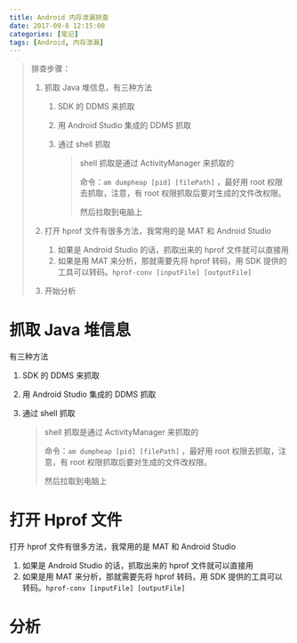 ```yaml
---
title: Android 内存泄漏排查
date: 2017-09-8 12:15:00
categories: [笔记] 
tags: [Android, 内存泄漏]
---
```


> 排查步骤：
>
> 1. 抓取 Java 堆信息，有三种方法
>    1. SDK 的 DDMS 来抓取
>
>    2. 用 Android Studio 集成的 DDMS 抓取
>
>    3. 通过 shell 抓取
>
>       > shell 抓取是通过 ActivityManager 来抓取的
>       >
>       > 命令：`am dumpheap [pid] [filePath]` ，最好用 root 权限去抓取，注意，有 root 权限抓取后要对生成的文件改权限。
>       >
>       > 然后拉取到电脑上
>
> 2. 打开 hprof 文件有很多方法，我常用的是 MAT 和 Android Studio
>
>    1. 如果是 Android Studio 的话，抓取出来的 hprof 文件就可以直接用
>    2. 如果是用 MAT 来分析，那就需要先将 hprof 转码，用 SDK 提供的工具可以转码。`hprof-conv [inputFile] [outputFile]`
>
> 3. 开始分析

# 抓取 Java 堆信息

有三种方法

1. SDK 的 DDMS 来抓取

2. 用 Android Studio 集成的 DDMS 抓取

3. 通过 shell 抓取

   > shell 抓取是通过 ActivityManager 来抓取的
   >
   > 命令：`am dumpheap [pid] [filePath]` ，最好用 root 权限去抓取，注意，有 root 权限抓取后要对生成的文件改权限。
   >
   > 然后拉取到电脑上

# 打开 Hprof 文件

打开 hprof 文件有很多方法，我常用的是 MAT 和 Android Studio

1. 如果是 Android Studio 的话，抓取出来的 hprof 文件就可以直接用
2. 如果是用 MAT 来分析，那就需要先将 hprof 转码，用 SDK 提供的工具可以转码。`hprof-conv [inputFile] [outputFile]`

# 分析

